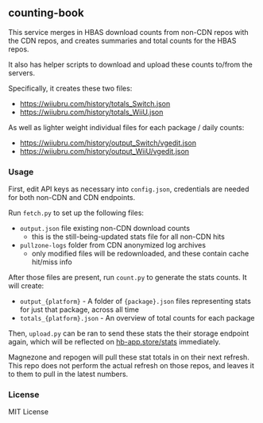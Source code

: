 ## counting-book
This service merges in HBAS download counts from non-CDN repos with the CDN repos, and creates summaries and total counts for the HBAS repos.

It also has helper scripts to download and upload these counts to/from the servers.

Specifically, it creates these two files:
- https://wiiubru.com/history/totals_Switch.json
- https://wiiubru.com/history/totals_WiiU.json

As well as lighter weight individual files for each package / daily counts:
- https://wiiubru.com/history/output_Switch/vgedit.json
- https://wiiubru.com/history/output_WiiU/vgedit.json

### Usage
First, edit API keys as necessary into `config.json`, credentials are needed for both non-CDN and CDN endpoints.

Run `fetch.py` to set up the following files:
- `output.json` file existing non-CDN download counts
  - this is the still-being-updated stats file for all non-CDN hits
- `pullzone-logs` folder from CDN anonymized log archives
  - only modified files will be redownloaded, and these contain cache hit/miss info

After those files are present, run `count.py` to generate the stats counts. It will create:
- `output_{platform}` - A folder of `{package}.json` files representing stats for just that package, across all time
- `totals_{platform}.json` - An overview of total counts for each package

Then, `upload.py` can be ran to send these stats the their storage endpoint again, which will be reflected on [hb-app.store/stats](https://hb-app.store/stats?apps=wiiu/vgedit,switch/vgedit) immediately.

Magnezone and repogen will pull these stat totals in on their next refresh. This repo does not perform the actual refresh on those repos, and leaves it to them to pull in the latest numbers.

### License
MIT License
